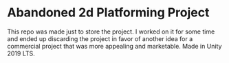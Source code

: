# Abandoned 2d Platforming Project

This repo was made just to store the project.
I worked on it for some time and ended up discarding the project in favor of another idea for a commercial project that was more appealing and marketable.
Made in Unity 2019 LTS.
